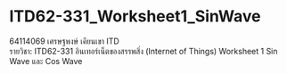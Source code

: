 # ITD62-331_Worksheet1_SinWave

64114069 เศรษฐพงษ์ เคียนเขา ITD<br>
รายวิชา: ITD62-331	อินเทอร์เน็ตของสรรพสิ่ง (Internet of Things)
Worksheet 1 Sin Wave และ Cos Wave
